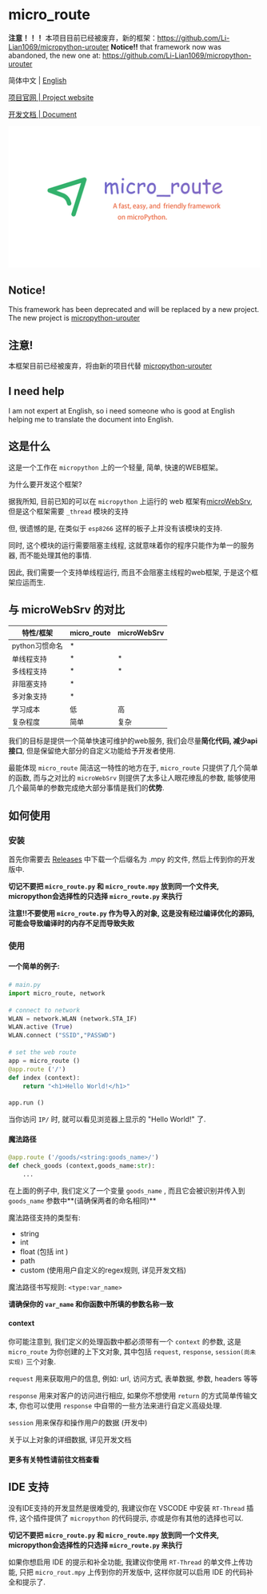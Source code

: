 # micro_route

**注意！！！** 本项目目前已经被废弃，新的框架：https://github.com/Li-Lian1069/micropython-urouter
**Notice!!** that framework now was abandoned, the new one at: https://github.com/Li-Lian1069/micropython-urouter

简体中文 | [English](https://micro-route.m-jay.cn/docs/en/)

[项目官网 | Project website](https://micro-route.m-jay.cn/)

[开发文档 | Document](https://micro-route.m-jay.cn/docs/)

![](./resources/micro-route-poster.jpg)

## Notice!
This framework has been deprecated and will be replaced by a new project.
The new project is [micropython-urouter](https://github.com/Li-Lian1069/micropython-urouter)

## 注意!
本框架目前已经被废弃，将由新的项目代替 [micropython-urouter](https://github.com/Li-Lian1069/micropython-urouter)

## I need help

I am not expert at English, so i need someone who is good at English helping me to translate the document into English.

## 这是什么

这是一个工作在 `micropython` 上的一个轻量, 简单, 快速的WEB框架。

为什么要开发这个框架?

据我所知, 目前已知的可以在 `micropython` 上运行的 web 框架有[microWebSrv](https://github.com/jczic/MicroWebSrv), 但是这个框架需要 `_thread` 模块的支持

但, 很遗憾的是, 在类似于 `esp8266` 这样的板子上并没有该模块的支持.

同时, 这个模块的运行需要阻塞主线程, 这就意味着你的程序只能作为单一的服务器, 而不能处理其他的事情.

因此, 我们需要一个支持单线程运行, 而且不会阻塞主线程的web框架, 于是这个框架应运而生.

## 与 microWebSrv 的对比

| 特性/框架      | micro_route | microWebSrv |
| -------------- | ----------- | ----------- |
| python习惯命名 | *           |             |
| 单线程支持     | *           | *           |
| 多线程支持     | *           | *           |
| 非阻塞支持     | *           |             |
| 多对象支持     | *           |             |
| 学习成本       | 低          | 高          |
| 复杂程度       | 简单        | 复杂        |

我们的目标是提供一个简单快速可维护的web服务, 我们会尽量**简化代码, 减少api接口**, 但是保留绝大部分的自定义功能给予开发者使用.

最能体现 `micro_route`  简洁这一特性的地方在于, `micro_route` 只提供了几个简单的函数, 而与之对比的 `microWebSrv` 则提供了太多让人眼花缭乱的参数, 能够使用几个最简单的参数完成绝大部分事情是我们的**优势**.

## 如何使用

### 安装

首先你需要去 [Releases](https://github.com/Li-Lian1069/micro_route/releases) 中下载一个后缀名为 .mpy 的文件, 然后上传到你的开发版中.

**切记不要把 `micro_route.py` 和 `micro_route.mpy` 放到同一个文件夹, micropython会选择性的只选择 `micro_route.py` 来执行**

**注意!!不要使用 `micro_route.py` 作为导入的对象, 这是没有经过编译优化的源码, 可能会导致编译时的内存不足而导致失败**

### 使用

#### 一个简单的例子:

```python
# main.py
import micro_route, network

# connect to network
WLAN = network.WLAN (network.STA_IF)
WLAN.active (True)
WLAN.connect ("SSID","PASSWD")

# set the web route
app = micro_route ()
@app.route ('/')
def index (context):
    return "<h1>Hello World!</h1>"

app.run ()
```

当你访问 `IP/` 时, 就可以看见浏览器上显示的 "Hello World!" 了.

#### 魔法路径

```python
@app.route ('/goods/<string:goods_name>/')
def check_goods (context,goods_name:str):
    ...
```

在上面的例子中, 我们定义了一个变量 `goods_name` , 而且它会被识别并传入到 `goods_name` 参数中**(请确保两者的命名相同)**

魔法路径支持的类型有:

- string
- int
- float (包括 int )
- path
- custom (使用用户自定义的regex规则, 详见开发文档)

魔法路径书写规则: `<type:var_name>`

**请确保你的 `var_name` 和你函数中所填的参数名称一致**

#### context

你可能注意到, 我们定义的处理函数中都必须带有一个 `context` 的参数, 这是 `micro_route` 为你创建的上下文对象, 其中包括 `request`, `response`, `session(尚未实现)` 三个对象.

`request` 用来获取用户的信息, 例如: url, 访问方式, 表单数据, 参数, headers 等等

`response` 用来对客户的访问进行相应, 如果你不想使用 `return` 的方式简单传输文本, 你也可以使用 `response` 中自带的一些方法来进行自定义高级处理.

`session` 用来保存和操作用户的数据 (开发中)

关于以上对象的详细数据, 详见开发文档

#### 更多有关特性请前往文档查看

## IDE 支持

没有IDE支持的开发显然是很难受的, 我建议你在 VSCODE 中安装 `RT-Thread` 插件, 这个插件提供了 `micropython` 的代码提示, 亦或是你有其他的选择也可以.

**切记不要把 `micro_route.py` 和 `micro_route.mpy` 放到同一个文件夹, micropython会选择性的只选择 `micro_route.py` 来执行**

如果你想启用 IDE 的提示和补全功能, 我建议你使用 `RT-Thread` 的单文件上传功能, 只把 `micro_rout.mpy` 上传到你的开发版中, 这样你就可以启用 IDE 的代码补全和提示了.

